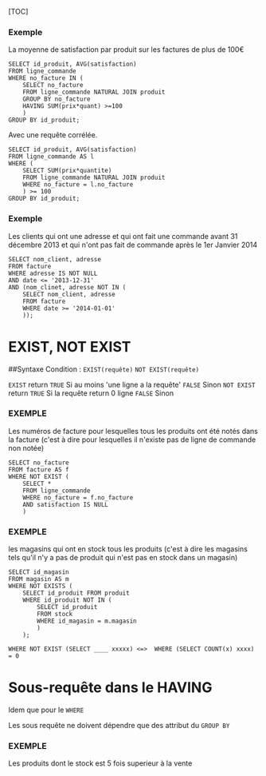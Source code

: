 [TOC]

### Exemple
La moyenne de satisfaction par produit sur les factures de plus de 100€

```
SELECT id_produit, AVG(satisfaction)
FROM ligne_commande
WHERE no_facture IN (
    SELECT no_facture
    FROM ligne_commande NATURAL JOIN produit
    GROUP BY no_facture
    HAVING SUM(prix*quant) >=100
    )
GROUP BY id_produit;
```


Avec une requête corrélée.

```
SELECT id_produit, AVG(satisfaction)
FROM ligne_commande AS l
WHERE (
    SELECT SUM(prix*quantite)
    FROM ligne_commande NATURAL JOIN produit
    WHERE no_facture = l.no_facture
    ) >= 100
GROUP BY id_produit;
```


### Exemple
Les clients qui ont une adresse et qui ont fait une commande avant 31 décembre 2013 et qui n'ont pas fait de commande après le 1er Janvier 2014


```
SELECT nom_client, adresse
FROM facture
WHERE adresse IS NOT NULL
AND date <= '2013-12-31'
AND (nom_clinet, adresse NOT IN (
    SELECT nom_client, adresse
    FROM facture
    WHERE date >= '2014-01-01'
    ));
```


# EXIST, NOT EXIST

##Syntaxe
Condition :
```EXIST(requête)```
```NOT EXIST(requête)```

```EXIST``` return ```TRUE``` Si au moins 'une ligne a la requête' ```FALSE``` Sinon
```NOT EXIST``` return ```TRUE``` Si la requête return 0 ligne ```FALSE``` Sinon

### EXEMPLE

Les numéros de facture pour lesquelles tous les produits ont été notés dans la facture
(c'est à dire pour lesquelles il n'existe pas de ligne de commande non notée)

```
SELECT no_facture
FROM facture AS f
WHERE NOT EXIST (
    SELECT *
    FROM ligne_commande
    WHERE no_facture = f.no_facture
    AND satisfaction IS NULL
    )
```


### EXEMPLE
les magasins qui ont en stock tous les produits
(c'est à dire les magasins tels qu'il n'y a pas de produit qui n'est pas en stock dans un magasin)


```
SELECT id_magasin
FROM magasin AS m
WHERE NOT EXISTS (
    SELECT id_produit FROM produit
    WHERE id_produit NOT IN (
        SELECT id_produit
        FROM stock
        WHERE id_magasin = m.magasin
        )
    );
```

```WHERE NOT EXIST (SELECT ____ xxxxx) <=>  WHERE (SELECT COUNT(x) xxxx) = 0```



# Sous-requête dans le HAVING
Idem que pour le ```WHERE```

Les sous requête ne doivent dépendre que des attribut du ```GROUP BY```



### EXEMPLE
Les produits dont le stock est 5 fois superieur à la vente

```

```
